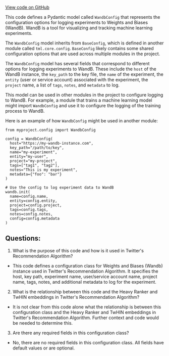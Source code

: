 [View code on GitHub](https://github.com/twitter/the-algorithm-ml/common/wandb.py)

This code defines a Pydantic model called `WandbConfig` that represents the configuration options for logging experiments to Weights and Biases (WandB). WandB is a tool for visualizing and tracking machine learning experiments. 

The `WandbConfig` model inherits from `BaseConfig`, which is defined in another module called `tml.core.config`. `BaseConfig` likely contains some shared configuration options that are used across multiple modules in the project.

The `WandbConfig` model has several fields that correspond to different options for logging experiments to WandB. These include the `host` of the WandB instance, the `key_path` to the key file, the `name` of the experiment, the `entity` (user or service account) associated with the experiment, the `project` name, a list of `tags`, `notes`, and `metadata` to log.

This model can be used in other modules in the project to configure logging to WandB. For example, a module that trains a machine learning model might import `WandbConfig` and use it to configure the logging of the training process to WandB. 

Here is an example of how `WandbConfig` might be used in another module:

```
from myproject.config import WandbConfig

config = WandbConfig(
  host="https://my-wandb-instance.com",
  key_path="/path/to/key",
  name="my-experiment",
  entity="my-user",
  project="my-project",
  tags=["tag1", "tag2"],
  notes="This is my experiment",
  metadata={"foo": "bar"}
)

# Use the config to log experiment data to WandB
wandb.init(
  name=config.name,
  entity=config.entity,
  project=config.project,
  tags=config.tags,
  notes=config.notes,
  config=config.metadata
)
```
## Questions: 
 1. What is the purpose of this code and how is it used in Twitter's Recommendation Algorithm?
- This code defines a configuration class for Weights and Biases (Wandb) instance used in Twitter's Recommendation Algorithm. It specifies the host, key path, experiment name, user/service account name, project name, tags, notes, and additional metadata to log for the experiment.

2. What is the relationship between this code and the Heavy Ranker and TwHIN embeddings in Twitter's Recommendation Algorithm?
- It is not clear from this code alone what the relationship is between this configuration class and the Heavy Ranker and TwHIN embeddings in Twitter's Recommendation Algorithm. Further context and code would be needed to determine this.

3. Are there any required fields in this configuration class?
- No, there are no required fields in this configuration class. All fields have default values or are optional.